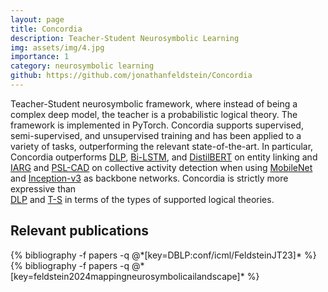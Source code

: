 ```yaml
---
layout: page
title: Concordia
description: Teacher-Student Neurosymbolic Learning
img: assets/img/4.jpg
importance: 1
category: neurosymbolic learning
github: https://github.com/jonathanfeldstein/Concordia
---
```


Teacher-Student neurosymbolic framework, where instead of being a complex deep model, the teacher is a 
probabilistic logical theory. The framework is implemented in PyTorch.
Concordia supports supervised, semi-supervised, and unsupervised training and has been applied to a variety of tasks, outperforming the relevant state-of-the-art. 
In particular, Concordia outperforms
<a href="https://aclanthology.org/D18-1215/">DLP</a>,
<a href="https://aclanthology.org/Q17-1008/">Bi-LSTM</a>, and
<a href="https://arxiv.org/abs/1910.01108">DistilBERT</a>
on entity linking and 
<a href="https://arxiv.org/abs/2010.12968">IARG</a> and
<a href="https://www.computer.org/csdl/proceedings-article/cvprw/2013/4990a566/12OmNyVes6e">PSL-CAD</a> on collective activity detection when using <a href="https://arxiv.org/abs/1704.04861">MobileNet</a> and
<a href="https://arxiv.org/abs/1512.00567">Inception-v3</a> as backbone networks. 
Concordia is strictly more expressive than  
<a href="https://aclanthology.org/D18-1215/">DLP</a> and
<a href="https://aclanthology.org/P16-1228/">T-S</a> in terms of the types of supported logical theories.


## Relevant publications
<div class="publications">
  {% bibliography -f papers -q @*[key=DBLP:conf/icml/FeldsteinJT23]* %}
  {% bibliography -f papers -q @*[key=feldstein2024mappingneurosymbolicailandscape]* %}
</div>
